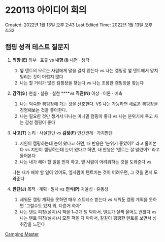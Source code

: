 # 220113 아이디어 회의

Created: 2022년 1월 13일 오후 2:43
Last Edited Time: 2022년 1월 13일 오후 4:32

## 캠핑 성격 테스트 질문지

1. **외향 (E)** 외부 · 표출 vs **내향 (I)** 내면 · 생각
    1. 옆 텐트의 모르는 사람에게 말을 걸지 않는다 vs 나는 캠핑장 옆 텐트에서 망치 빌리는 것이 어렵지 않다
    2. 나는 할 거리가 많은 캠핑장을 찾는다 vs 나는 조용한 캠핑장을 찾는다
2.  **감각(S )** 현실 · 실용 · 실천 ****vs **직관(N)** 이상 · 이론 · 예측
    1. 나는 익숙한 캠핑장에 가는 것을 선호한다. VS 나는 가능하면 새로운 캠핑장을 경험해보는 것을 좋아한다.
    2. 나는 필요한 것만 챙겨서 다니는 미니멀 캠핑이 좋다 vs 나는 분위기에 죽고 사는 감성 캠핑이 좋다
3. **사고(T)** 논리 · 사실판단 vs **감정(F)** 인간관계 · 가치판단
    1. 지인이 캠핑하는데 눈이 왔다고 하면, 내 반응은 ‘분위기 좋았어?’ 라고 물어본다 vs
    지인이 캠핑하는데 눈이 왔다고 하면, 내 반응은 ‘텐트는 잘 말렸어?’ 라고 물어본다
    2. 나는 내가 해야 할 일을 먼저 하고, 옆 사람이 어려워하는 것을 도와준다 vs
    
    나는 내가 해야 할 일이 있어도, 옆사람이 텐트치는 것이 어려우면, 그 것을 먼저 도와준다
    
4. **판단(J)** 목적 · 계획 · 절차 vs **인식(P)** 자율성 · 유동성
    1. 세워둔 캠핑 계획을 못하면 매우 스트레스 받는다 vs 세워둔 캠핑 계획을 못하면 ‘그럴수도 있지 뭐, 다른거 하자’
    2. 나는 텐트 피칭(설치)시 팩을 1~2개 덜 박아서, 텐트가 살짝 울어도 괜찮다 vs
    나는 텐트 피칭(설치)시 모든 팩을 다 박아서, 칼같이 팽팽한 텐트를 보면서 성취감을 느낀다
    

[Camping Master](https://cpgs.me/content-test-BTI)